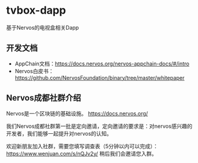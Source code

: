 # tvbox-dapp
基于Nervos的电视盒相关Dapp

## 开发文档

* AppChain文档：https://docs.nervos.org/nervos-appchain-docs/#/intro
* Nervos白皮书：https://github.com/NervosFoundation/binary/tree/master/whitepaper

## Nervos成都社群介绍

Nervos是一个区块链的基础设施。 
https://docs.nervos.org/

我们Nervos成都社群第一批是定向邀请，定向邀请的要求是：对nervos感兴趣的开发者，我们能够一起提升对nervos的认知。

欢迎新朋友加入社群，需要您填写调查表（5分钟以内可以完成）：https://www.wenjuan.com/s/nQJv2y/
稍后我们会邀请您入群。
